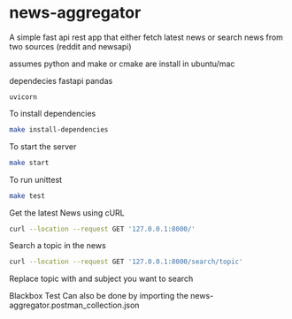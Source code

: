 # news-aggregator
A simple fast api rest app that either fetch latest news or search news from two sources (reddit and newsapi)

assumes python and make or cmake are install in ubuntu/mac

dependecies 
    fastapi
    pandas

    uvicorn

To install dependencies

```bash
make install-dependencies
```

To start the server

```bash
make start
```

To run unittest

```bash
make test
```

Get the latest News using cURL

```bash
curl --location --request GET '127.0.0.1:8000/'
```
Search a topic in the news

```bash
curl --location --request GET '127.0.0.1:8000/search/topic'
```
Replace topic with and subject you want to search

Blackbox Test 
Can also be done by importing the news-aggregator.postman_collection.json